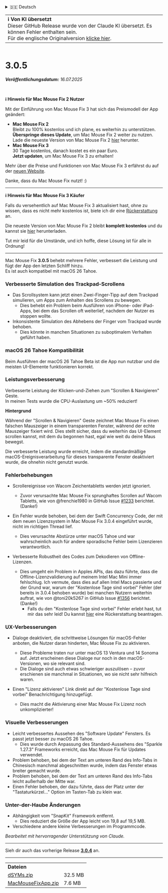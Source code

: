 <details>
<summary>🇩🇪 Deutsch</summary>

[🇬🇧 English (GitHub Release)](https://github.com/noah-nuebling/mac-mouse-fix/releases/tag/3.0.5)\
**🇩🇪 Deutsch**\
[🇻🇳 Tiếng Việt](https://redirect.macmousefix.com/?target=mmf-release&tag=3.0.5&locale=vi)\
[🇨🇳 中文 (简体)](https://redirect.macmousefix.com/?target=mmf-release&tag=3.0.5&locale=zh-Hans)\
[🇨🇳 中文 (繁體)](https://redirect.macmousefix.com/?target=mmf-release&tag=3.0.5&locale=zh-Hant)\
[🇭🇰 中文（香港)](https://redirect.macmousefix.com/?target=mmf-release&tag=3.0.5&locale=zh-HK)\
[🇰🇷 한국어](https://redirect.macmousefix.com/?target=mmf-release&tag=3.0.5&locale=ko)\
[Help translate Mac Mouse Fix to different languages!](https://github.com/noah-nuebling/mac-mouse-fix/discussions/731)
</details>
<table align=><td>
<b>ℹ️ Von KI übersetzt</b><br>
Dieser GitHub Release wurde von der Claude KI übersetzt. Es können Fehler enthalten sein.<br>
Für die englische Originalversion <a href="https://github.com/noah-nuebling/mac-mouse-fix/releases/tag/3.0.5">klicke hier</a>.
</td></table>

<table></table>

# 3.0.5
***Veröffentlichungsdatum:** 16.07.2025*

<br>

**ℹ️ Hinweis für Mac Mouse Fix 2 Nutzer**

Mit der Einführung von Mac Mouse Fix 3 hat sich das Preismodell der App geändert:

- **Mac Mouse Fix 2**\
Bleibt zu 100% kostenlos und ich plane, es weiterhin zu unterstützen.\
**Überspringe dieses Update**, um Mac Mouse Fix 2 weiter zu nutzen. Lade die neueste Version von Mac Mouse Fix 2 [hier](https://redirect.macmousefix.com/?target=mmf2-latest&locale=de) herunter.
- **Mac Mouse Fix 3**\
30 Tage kostenlos, danach kostet es ein paar Euro.\
**Jetzt updaten**, um Mac Mouse Fix 3 zu erhalten!

Mehr über die Preise und Funktionen von Mac Mouse Fix 3 erfährst du auf der [neuen Website](https://macmousefix.com/).

Danke, dass du Mac Mouse Fix nutzt! :)

---

**ℹ️ Hinweis für Mac Mouse Fix 3 Käufer**

Falls du versehentlich auf Mac Mouse Fix 3 aktualisiert hast, ohne zu wissen, dass es nicht mehr kostenlos ist, biete ich dir eine [Rückerstattung](https://redirect.macmousefix.com/?target=mmf-apply-for-refund&locale=de) an.

Die neueste Version von Mac Mouse Fix 2 bleibt **komplett kostenlos** und du kannst sie [hier](https://redirect.macmousefix.com/?target=mmf2-latest&locale=de) herunterladen.

Tut mir leid für die Umstände, und ich hoffe, diese Lösung ist für alle in Ordnung!

---

Mac Mouse Fix **3.0.5** behebt mehrere Fehler, verbessert die Leistung und fügt der App den letzten Schliff hinzu.\
Es ist auch kompatibel mit macOS 26 Tahoe.

### Verbesserte Simulation des Trackpad-Scrollens

- Das Scrollsystem kann jetzt einen Zwei-Finger-Tipp auf dem Trackpad simulieren, um Apps zum Anhalten des Scrollens zu bewegen.
    - Dies behebt ein Problem beim Ausführen von iPhone- oder iPad-Apps, bei dem das Scrollen oft weiterlief, nachdem der Nutzer es stoppen wollte.
- Inkonsistente Simulation des Abhebens der Finger vom Trackpad wurde behoben.
    - Dies könnte in manchen Situationen zu suboptimalem Verhalten geführt haben.

### macOS 26 Tahoe Kompatibilität

Beim Ausführen der macOS 26 Tahoe Beta ist die App nun nutzbar und die meisten UI-Elemente funktionieren korrekt.

### Leistungsverbesserung

Verbesserte Leistung der Klicken-und-Ziehen zum "Scrollen & Navigieren" Geste.\
In meinen Tests wurde die CPU-Auslastung um ~50% reduziert!

**Hintergrund**

Während der "Scrollen & Navigieren" Geste zeichnet Mac Mouse Fix einen falschen Mauszeiger in einem transparenten Fenster, während der echte Mauszeiger fixiert wird. Dies stellt sicher, dass du weiterhin das UI-Element scrollen kannst, mit dem du begonnen hast, egal wie weit du deine Maus bewegst.

Die verbesserte Leistung wurde erreicht, indem die standardmäßige macOS-Ereignisverarbeitung für dieses transparente Fenster deaktiviert wurde, die ohnehin nicht genutzt wurde.

### Fehlerbehebungen

- Scrollereignisse von Wacom Zeichentabletts werden jetzt ignoriert.
    - Zuvor verursachte Mac Mouse Fix sprunghaftes Scrollen auf Wacom Tabletts, wie von @frenchie1980 in GitHub Issue [#1233](https://github.com/noah-nuebling/mac-mouse-fix/issues/1233) berichtet. (Danke!)
    
- Ein Fehler wurde behoben, bei dem der Swift Concurrency Code, der mit dem neuen Lizenzsystem in Mac Mouse Fix 3.0.4 eingeführt wurde, nicht im richtigen Thread lief.
    - Dies verursachte Abstürze unter macOS Tahoe und war wahrscheinlich auch für andere sporadische Fehler beim Lizenzieren verantwortlich.
- Verbesserte Robustheit des Codes zum Dekodieren von Offline-Lizenzen.
    - Dies umgeht ein Problem in Apples APIs, das dazu führte, dass die Offline-Lizenzvalidierung auf meinem Intel Mac Mini immer fehlschlug. Ich vermute, dass dies auf allen Intel Macs passierte und der Grund war, warum der "Kostenlose Tage sind vorbei" Fehler (der bereits in 3.0.4 behoben wurde) bei manchen Nutzern weiterhin auftrat, wie von @toni20k5267 in GitHub Issue [#1356](https://github.com/noah-nuebling/mac-mouse-fix/issues/1356) berichtet. (Danke!)
        - Falls du den "Kostenlose Tage sind vorbei" Fehler erlebt hast, tut mir das sehr leid! Du kannst [hier](https://redirect.macmousefix.com/?target=mmf-apply-for-refund&locale=de) eine Rückerstattung beantragen.

### UX-Verbesserungen

- Dialoge deaktiviert, die schrittweise Lösungen für macOS-Fehler anboten, die Nutzer daran hinderten, Mac Mouse Fix zu aktivieren.
    - Diese Probleme traten nur unter macOS 13 Ventura und 14 Sonoma auf. Jetzt erscheinen diese Dialoge nur noch in den macOS-Versionen, wo sie relevant sind.
    - Die Dialoge sind auch etwas schwieriger auszulösen – zuvor erschienen sie manchmal in Situationen, wo sie nicht sehr hilfreich waren.
    
- Einen "Lizenz aktivieren" Link direkt auf der "Kostenlose Tage sind vorbei" Benachrichtigung hinzugefügt.
    - Dies macht die Aktivierung einer Mac Mouse Fix Lizenz noch unkomplizierter!

### Visuelle Verbesserungen

- Leicht verbessertes Aussehen des "Software Update" Fensters. Es passt jetzt besser zu macOS 26 Tahoe.
    - Dies wurde durch Anpassung des Standard-Aussehens des "Sparkle 1.27.3" Frameworks erreicht, das Mac Mouse Fix für Updates verwendet.
- Problem behoben, bei dem der Text am unteren Rand des Info-Tabs in Chinesisch manchmal abgeschnitten wurde, indem das Fenster etwas breiter gemacht wurde.
- Problem behoben, bei dem der Text am unteren Rand des Info-Tabs leicht außerhalb der Mitte war.
- Einen Fehler behoben, der dazu führte, dass der Platz unter der "Tastaturkürzel..." Option im Tasten-Tab zu klein war.

### Unter-der-Haube Änderungen

- Abhängigkeit vom "SnapKit" Framework entfernt.
    - Dies reduziert die Größe der App leicht von 19,8 auf 19,5 MB.
- Verschiedene andere kleine Verbesserungen im Programmcode.

*Bearbeitet mit hervorragender Unterstützung von Claude.*

---

Sieh dir auch das vorherige Release [**3.0.4**](https://redirect.macmousefix.com/?target=mmf-release&tag=3.0.4&locale=de) an.

---

<table align="start">
<tr>
    <td colspan=2>
        <b>Dateien</b>
    </td>
</tr>
<tr>
    <td><a href="https://github.com/noah-nuebling/mac-mouse-fix/releases/download/3.0.5/dSYMs.zip">dSYMs.zip</a></td>
    <td>32.5 MB</td>
</tr>
<tr>
    <td><a href="https://github.com/noah-nuebling/mac-mouse-fix/releases/download/3.0.5/MacMouseFixApp.zip">MacMouseFixApp.zip</a></td>
    <td>7.6 MB</td>
</tr>
</table>